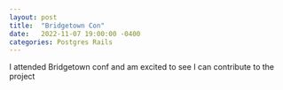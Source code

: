 ```yaml
---
layout: post
title:  "Bridgetown Con"
date:   2022-11-07 19:00:00 -0400
categories: Postgres Rails
---
```


I attended Bridgetown conf and am excited to see I can contribute to the project
